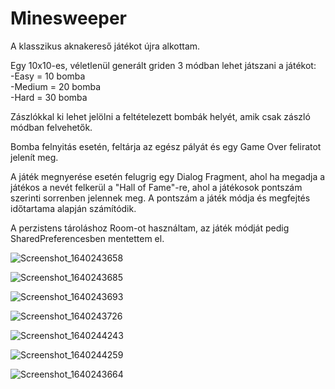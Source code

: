# Minesweeper

A klasszikus aknakereső játékot újra alkottam.

Egy 10x10-es, véletlenül generált griden 3 módban lehet játszani a játékot: 
<br>-Easy = 10 bomba
<br>-Medium = 20 bomba
<br>-Hard = 30 bomba

Zászlókkal ki lehet jelölni a feltételezett bombák helyét, amik csak zászló módban felvehetők.

Bomba felnyitás esetén, feltárja az egész pályát és egy Game Over feliratot jelenít meg.

A játék megnyerése esetén felugrig egy Dialog Fragment, ahol ha megadja a játékos a nevét felkerül a "Hall of Fame"-re, ahol a játékosok pontszám szerinti sorrenben jelennek meg.
A pontszám a játék módja és megfejtés időtartama alapján számítódik.

A perzistens tároláshoz Room-ot használtam, az játék módját pedig SharedPreferencesben mentettem el.


![Screenshot_1640243658](https://user-images.githubusercontent.com/22506745/147300133-4e39424d-3a3e-4817-9116-090627b63240.png)


![Screenshot_1640243685](https://user-images.githubusercontent.com/22506745/147300137-0c044b03-7920-4687-b141-13e9740841f5.png)

![Screenshot_1640243693](https://user-images.githubusercontent.com/22506745/147300140-a618ac9a-a8fe-4dba-9759-237219424c82.png)



![Screenshot_1640243726](https://user-images.githubusercontent.com/22506745/147300144-c79602a4-4b01-4a10-a060-fecc7aded34c.png)


![Screenshot_1640244243](https://user-images.githubusercontent.com/22506745/147300152-fbcb2848-64f1-4131-be3a-50f2d8109530.png)


![Screenshot_1640244259](https://user-images.githubusercontent.com/22506745/147300156-6a777a3f-95f6-4431-96c7-a16dc74c5b71.png)

![Screenshot_1640243664](https://user-images.githubusercontent.com/22506745/147300162-27dd1c16-18a4-4040-97f5-ec232bd69dae.png)
